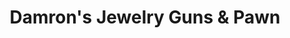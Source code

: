 ---
title: "Damron's Jewelry Guns & Pawn"
url: /amarillo/damrons-jewelry-guns-and-pawn/
shop: pawnbroker
---
